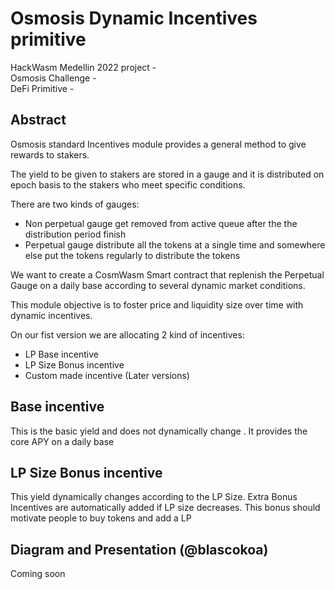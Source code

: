 # Osmosis Dynamic Incentives primitive

HackWasm Medellin 2022 project -  
Osmosis Challenge -  
DeFi Primitive -  
  
## Abstract

Osmosis standard Incentives module provides a general method to give rewards to stakers. 

The yield to be given to stakers are stored in a gauge and it is distributed on epoch basis to the stakers who meet specific conditions.

There are two kinds of gauges:

* Non perpetual gauge get removed from active queue after the the distribution period finish 
* Perpetual gauge  distribute all the tokens at a single time and somewhere else put the tokens regularly to distribute the tokens

We want to create a CosmWasm Smart contract that replenish the Perpetual Gauge on a daily base according to several dynamic market conditions.

This module objective is to foster price and liquidity size over time with dynamic incentives.

On our fist version we are allocating 2 kind of incentives:

* LP Base incentive 
* LP Size Bonus incentive
* Custom made incentive (Later versions)


## Base incentive

This is the basic yield and does not dynamically change . It provides the core APY on a daily base 


##  LP Size Bonus incentive

This yield dynamically changes according to the LP Size. Extra Bonus Incentives are automatically added if LP size decreases. This bonus should  motivate people to buy tokens and add a LP


##  Diagram and Presentation (@blascokoa)

Coming soon
